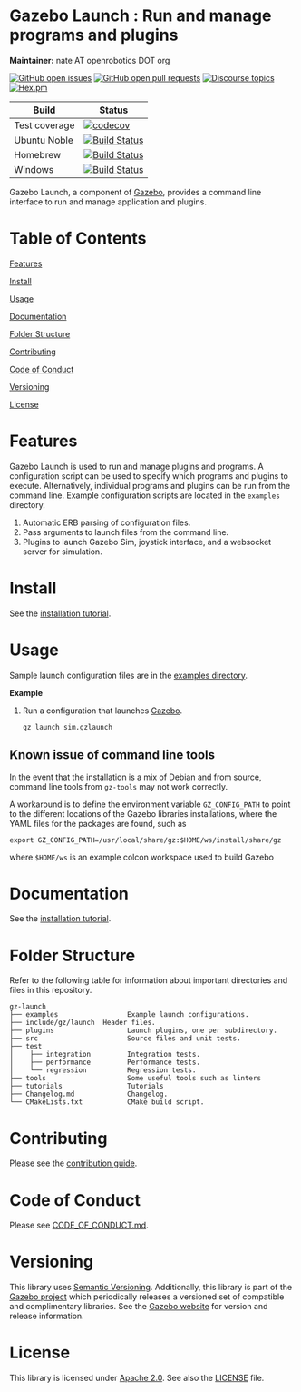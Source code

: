 # Gazebo Launch : Run and manage programs and plugins

**Maintainer:** nate AT openrobotics DOT org

[![GitHub open issues](https://img.shields.io/github/issues-raw/gazebosim/gz-launch.svg)](https://github.com/gazebosim/gz-launch/issues)
[![GitHub open pull requests](https://img.shields.io/github/issues-pr-raw/gazebosim/gz-launch.svg)](https://github.com/gazebosim/gz-launch/pulls)
[![Discourse topics](https://img.shields.io/discourse/https/community.gazebosim.org/topics.svg)](https://community.gazebosim.org)
[![Hex.pm](https://img.shields.io/hexpm/l/plug.svg)](https://www.apache.org/licenses/LICENSE-2.0)

Build | Status
-- | --
Test coverage | [![codecov](https://codecov.io/gh/gazebosim/gz-launch/tree/main/graph/badge.svg)](https://codecov.io/gh/gazebosim/gz-launch/branch/main)
Ubuntu Noble  | [![Build Status](https://build.osrfoundation.org/buildStatus/icon?job=gz_launch-ci-main-noble-amd64)](https://build.osrfoundation.org/job/gz_launch-ci-main-noble-amd64)
Homebrew      | [![Build Status](https://build.osrfoundation.org/buildStatus/icon?job=gz_launch-ci-main-homebrew-amd64)](https://build.osrfoundation.org/job/gz_launch-ci-main-homebrew-amd64)
Windows       | [![Build Status](https://build.osrfoundation.org/buildStatus/icon?job=gz_launch-main-clowin)](https://build.osrfoundation.org/job/gz_launch-main-clowin)

Gazebo Launch, a component of [Gazebo](https://gazebosim.org), provides a command line interface
to run and manage application and plugins.

# Table of Contents

[Features](#features)

[Install](#install)

[Usage](#usage)

[Documentation](#documentation)

[Folder Structure](#folder-structure)

[Contributing](#contributing)

[Code of Conduct](#code-of-conduct)

[Versioning](#versioning)

[License](#license)

# Features

Gazebo Launch is used to run and manage plugins and programs. A
configuration script can be used to specify which programs and plugins to
execute. Alternatively, individual programs and plugins can be run from the
command line. Example configuration scripts are located in the `examples`
directory.

1. Automatic ERB parsing of configuration files.
1. Pass arguments to launch files from the command line.
1. Plugins to launch Gazebo Sim, joystick interface, and a websocket server for
   simulation.

# Install

See the [installation tutorial](https://gazebosim.org/api/launch/8/install.html).

# Usage

Sample launch configuration files are in the [examples directory](https://github.com/gazebosim/gz-launch/blob/main/examples/).

**Example**

1. Run a configuration that launches [Gazebo](https://gazebosim.org/libs/sim/).

    ```
    gz launch sim.gzlaunch
    ```

## Known issue of command line tools

In the event that the installation is a mix of Debian and from source, command
line tools from `gz-tools` may not work correctly.

A workaround is to define the environment variable
`GZ_CONFIG_PATH` to point to the different locations of the Gazebo libraries installations,
where the YAML files for the packages are found, such as
```
export GZ_CONFIG_PATH=/usr/local/share/gz:$HOME/ws/install/share/gz
```

where `$HOME/ws` is an example colcon workspace used to build Gazebo

# Documentation

See the [installation tutorial](https://gazebosim.org/api/launch/8/install.html).

# Folder Structure

Refer to the following table for information about important directories and files in this repository.

```
gz-launch
├── examples                 Example launch configurations.
├── include/gz/launch  Header files.
├── plugins                  Launch plugins, one per subdirectory.
├── src                      Source files and unit tests.
├── test
│    ├── integration         Integration tests.
│    ├── performance         Performance tests.
│    └── regression          Regression tests.
├── tools                    Some useful tools such as linters
├── tutorials                Tutorials
├── Changelog.md             Changelog.
└── CMakeLists.txt           CMake build script.
```

# Contributing

Please see the [contribution guide](https://gazebosim.org/docs/all/contributing).

# Code of Conduct

Please see
[CODE_OF_CONDUCT.md](https://github.com/gazebosim/gz-sim/blob/main/CODE_OF_CONDUCT.md).

# Versioning

This library uses [Semantic Versioning](https://semver.org/). Additionally, this library is part of the [Gazebo project](https://gazebosim.org) which periodically releases a versioned set of compatible and complimentary libraries. See the [Gazebo website](https://gazebosim.org) for version and release information.

# License

This library is licensed under [Apache 2.0](https://www.apache.org/licenses/LICENSE-2.0). See also the [LICENSE](https://github.com/gazebosim/gz-launch/blob/main/LICENSE) file.
